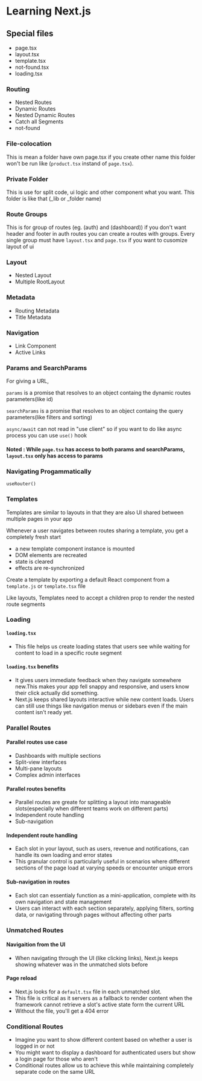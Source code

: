 # Learning Next.js

## Special files

- page.tsx
- layout.tsx
- template.tsx
- not-found.tsx
- loading.tsx

### Routing

- Nested Routes
- Dynamic Routes
- Nested Dynamic Routes
- Catch all Segments
- not-found

### File-colocation

This is mean a folder have own page.tsx if you create other name this folder won't be run like (`product.tsx` instand of `page.tsx`).

### Private Folder

This is use for split code, ui logic and other component what you want. This folder is like that (\_lib or \_folder name)

### Route Groups

This is for group of routes (eg. (auth) and (dashboard)) if you don't want header and footer in auth routes you can create a routes with groups. Every single group must have `layout.tsx` and `page.tsx` if you want to cusomize layout of ui

### Layout

- Nested Layout
- Multiple RootLayout

### Metadata

- Routing Metadata
- Title Metadata

### Navigation

- Link Component
- Active Links

### Params and SearchParams

For giving a URL,

`params` is a promise that resolves to an object containg the dynamic routes parameters(like id)

`searchParams` is a promise that resolves to an object containg the query parameters(like filters and sorting)

`async/await` can not read in "use client" so if you want to do like async process you can use `use()` hook

#### Noted : While `page.tsx` has access to both params and searchParams, `layout.tsx` only has access to params

### Navigating Progammatically

`useRouter()`

### Templates

Templates are similar to layouts in that they are also UI shared between multiple pages in your app

Whenever a user navigates between routes sharing a template, you get a completely fresh start

- a new template component instance is mounted
- DOM elements are recreated
- state is cleared
- effects are re-synchronized

Create a template by exporting a default React component from a `template.js` or `template.tsx` file

Like layouts, Templates need to accept a children prop to render the nested route segments

### Loading

#### `loading.tsx`

- This file helps us create loading states that users see while waiting for content to load in a specific route segment

#### `loading.tsx` benefits

- It gives users immediate feedback when they navigate somewhere new.This makes your app fell snappy and responsive, and users know their click actually did something.
- Next.js keeps shared layouts interactive while new content loads. Users can still use things like navigation menus or sidebars even if the main content isn't ready yet.

### Parallel Routes

#### Parallel routes use case

- Dashboards with multiple sections
- Split-view interfaces
- Multi-pane layouts
- Complex admin interfaces

#### Parallel routes benefits

- Parallel routes are greate for splitting a layout into manageable slots(especially when different teams work on different parts)
- Independent route handling
- Sub-navigation

#### Independent route handling

- Each slot in your layout, such as users, revenue and notifications, can handle its own loading and error states
- This granular control is particularly useful in scenarios where different sections of the page load at varying speeds or encounter unique errors

#### Sub-navigation in routes

- Each slot can essentialy function as a mini-application, complete with its own navigation and state management
- Users can interact with each section separately, applying filters, sorting data, or navigating through pages without affecting other parts

### Unmatched Routes

#### Navigaition from the UI

- When navigating through the UI (like clicking links), Next.js keeps showing whatever was in the unmatched slots before

#### Page reload

- Next.js looks for a `default.tsx` file in each unmatched slot.
- This file is critical as it servers as a fallback to render content when the framework cannot retrieve a slot's active state form the current URL
- Without the file, you'll get a 404 error

### Conditional Routes

- Imagine you want to show different content based on whether a user is logged in or not
- You might want to display a dashboard for authenticated users but show a login page for those who aren't
- Conditional routes allow us to achieve this while maintaining completely separate code on the same URL
